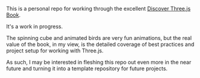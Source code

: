 This is a personal repo for working through the excellent [Discover Three.js Book](https://discoverthreejs.com).

It's a work in progress.

The spinning cube and animated birds are very fun animations, but the real value of the book, in my view, is the detailed coverage of best practices and project setup for working with Three.js. 

As such, I may be interested in fleshing this repo out even more in the near future and turning it into a template repository for future projects.
